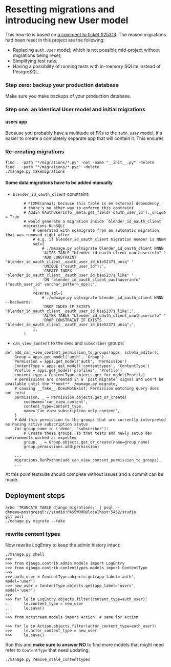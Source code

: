 # Resetting migrations and introducing new User model

This how-to is based on [a comment to ticket #25313](https://code.djangoproject.com/ticket/25313#comment:18).
The reason migrations had been reset in this project are the following:

* Replacing `auth.User` model;
  which is not possible mid-project without migrations being reset;
* Simplifying test runs;
* Having a possibility of running tests with in-memory SQLite instead of PostgreSQL.

### Step zero: backup your production database

Make sure you make backups of your production database.

### Step one: an identical User model and initial migrations

#### users app

Because you probably have a multitude of FKs to the `auth.User` model, it's easier to create a completely
separate app that will contain it. This ensures

### Re-creating migrations

```
find . -path "*/migrations/*.py" -not -name "__init__.py" -delete
find . -path "*/migrations/*.pyc" -delete
./manage.py makemigrations
```

#### Some data migrations have to be added manually

* `blender_id_oauth_client` constraint:

```
        # FIXME(anna): because this table is en external dependency,
        # there's no other way to enforce this contraint
        # Addin OAuthUserInfo._meta.get_field('oauth_user_id')._unique = True
        # would generate a migration inside `blender_id_oauth_client`
        migrations.RunSQL(
            # Generated with sqlmigrate from an automatic migration that was removed right after
            # e.g. if blender_id_oauth_client migration number is NNNN
            sql=[
                # ./manage.py sqlmigrate blender_id_oauth_client NNNN
                'ALTER TABLE "blender_id_oauth_client_oauthuserinfo" '
                'ADD CONSTRAINT "blender_id_oauth_client__oauth_user_id_b1e52371_uniq" '
                'UNIQUE ("oauth_user_id");',
                'CREATE INDEX "blender_id_oauth_client__oauth_user_id_b1e52371_like" '
                'ON "blender_id_oauth_client_oauthuserinfo" ("oauth_user_id" varchar_pattern_ops);',
            ],
            reverse_sql=[
                # ./manage.py sqlmigrate blender_id_oauth_client NNNN --backwards
                'DROP INDEX IF EXISTS "blender_id_oauth_client__oauth_user_id_b1e52371_like";',
                'ALTER TABLE "blender_id_oauth_client_oauthuserinfo" '
                'DROP CONSTRAINT IF EXISTS "blender_id_oauth_client__oauth_user_id_b1e52371_uniq";',
            ],
        )
```

* `can_view_content` to the `demo` and `subscriber` groups:

```
def add_can_view_content_permission_to_groups(apps, schema_editor):
    Group = apps.get_model('auth', 'Group')
    Permission = apps.get_model('auth', 'Permission')
    ContentType = apps.get_model('contenttypes', 'ContentType')
    Profile = apps.get_model('profiles', 'Profile')
    content_type = ContentType.objects.get_for_model(Profile)
    # permissions are created in a `post_migrate` signal and won't be available until the **next** ./manage.py migrate,
    # causing __fake__.DoesNotExist: Permission matching query does not exist
    permission, _ = Permission.objects.get_or_create(
        codename='can_view_content',
        content_type=content_type,
        name='Can view subscription-only content',
    )
    # Add this permission to the groups that are currently interpreted as having active subscription status
    for group_name in ('demo', 'subscriber'):
        # Create these groups, so that tests and newly setup dev environments worked as expected
        group, _ = Group.objects.get_or_create(name=group_name)
        group.permissions.add(permission)

    ...
    migrations.RunPython(add_can_view_content_permission_to_groups),
    ...
```
At this point testsuite should complete without issues and a commit can be made.

## Deployment steps

```
echo 'TRUNCATE TABLE django_migrations;' | psql --dbname=postgresql://studio:PASSWORD@localhost:5432/studio
git pull
./manage.py migrate --fake
```

### rewrite content types

Now rewrite LogEntry to keep the admin history intact:
```
./manage.py shell
>>>
>>> from django.contrib.admin.models import LogEntry
>>> from django.contrib.contenttypes.models import ContentType
>>>
>>> auth_user = ContentType.objects.get(app_label='auth', model='user')
>>> new_user = ContentType.objects.get(app_label='users', model='user')
>>>
>>> for le in LogEntry.objects.filter(content_type=auth_user):
...     le.content_type = new_user
...     le.save()
...
>>> from actstream.models import Action  # same for Action

>>> for le in Action.objects.filter(actor_content_type=auth_user):
>>>     le.actor_content_type = new_user
>>>     le.save()
```

Run this and **make sure to answer NO** to find more models that might need refer to `ContentType` that need updating:

```
./manage.py remove_stale_contenttypes
```
